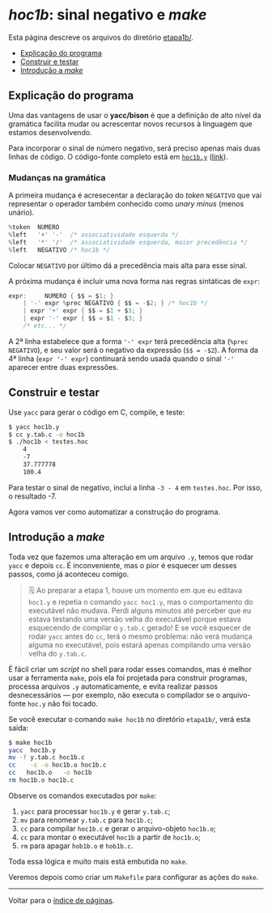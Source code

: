 # *hoc1b*: sinal negativo e *make*

Esta página descreve os arquivos do diretório [etapa1b/](https://github.com/ramalho/hoc/tree/master/etapa1b).

* [Explicação do programa](#explicação-do-programa)
* [Construir e testar](#construir-e-testar)
* [Introdução a *make*](#introdução-a-make)

## Explicação do programa

Uma das vantagens de usar o **yacc/bison** é que a definição de alto nível da gramática facilita mudar ou acrescentar novos recursos à linguagem que estamos desenvolvendo.

Para incorporar o sinal de número negativo, será preciso apenas mais duas linhas de código. O código-fonte completo está em [`hoc1b.y`](https://github.com/ramalho/hoc/blob/master/etapa1b/hoc1b.y) ([link](https://github.com/ramalho/hoc/blob/master/etapa1b/hoc1b.y)).

### Mudanças na gramática

A primeira mudança é acresecentar a declaração do *token* `NEGATIVO` que vai representar o operador também conhecido como *unary minus* (menos unário).

```c
%token	NUMERO
%left	'+' '-'  /* associatividade esquerda */
%left	'*' '/'  /* associatividade esquerda, maior precedência */
%left	NEGATIVO /* hoc1b */
```

Colocar `NEGATIVO` por último dá a precedência mais alta para esse sinal.

A próxima mudança é incluir uma nova forma nas regras sintáticas de `expr`:

```c
expr:	  NUMERO { $$ = $1; }
	| '-' expr %prec NEGATIVO { $$ = -$2; }	/* hoc1b */ 
	| expr '+' expr	{ $$ = $1 + $3; }
	| expr '-' expr	{ $$ = $1 - $3; }
	/* etc... */
```

A 2ª linha estabelece que a forma `'-' expr` terá precedência alta (`%prec NEGATIVO`), e seu valor será o negativo da expressão (`$$ = -$2`). A forma da 4ª linha (`expr '-' expr`) continuará sendo usada quando o sinal `'-'` aparecer entre duas expressões.

## Construir e testar

Use `yacc` para gerar o código em C, compile, e teste:

```bash
$ yacc hoc1b.y
$ cc y.tab.c -o hoc1b
$ ./hoc1b < testes.hoc
	4
	-7
	37.777778
	100.4
```

Para testar o sinal de negativo, incluí a linha `-3 - 4` em `testes.hoc`. Por isso, o resultado -7.

Agora vamos ver como automatizar a construção do programa.

## Introdução a *make*

Toda vez que fazemos uma alteração em um arquivo `.y`, temos que rodar `yacc` e depois `cc`. É inconveniente, mas o pior é esquecer um desses passos, como já aconteceu comigo. 

> 🗒 Ao preparar a etapa 1, houve um momento em que eu editava `hoc1.y` e repetia o comando `yacc hoc1.y`, mas o comportamento do executável não mudava. Perdi alguns minutos até perceber que eu estava testando uma versão velha do executável porque estava esquecendo de compilar o `y.tab.c`  gerado! E se você esquecer de rodar `yacc` antes do `cc`, terá o mesmo problema: não verá mudança alguma no executável, pois estará apenas compilando uma versão velha do `y.tab.c`.

É fácil criar um *script* no shell para rodar esses comandos, mas é melhor usar a ferramenta `make`, pois ela foi projetada para construir programas, processa arquivos `.y` automaticamente, e evita realizar passos desnecessários — por exemplo, não executa o compilador se o arquivo-fonte `hoc.y` não foi tocado.

Se você executar o comando `make hoc1b` no diretório `etapa1b/`, verá esta saída:

```bash
$ make hoc1b
yacc  hoc1b.y 
mv -f y.tab.c hoc1b.c
cc    -c -o hoc1b.o hoc1b.c
cc   hoc1b.o   -o hoc1b
rm hoc1b.o hoc1b.c
```

Observe os comandos executados por `make`: 

1. `yacc` para processar `hoc1b.y` e gerar `y.tab.c`; 
2. `mv` para renomear `y.tab.c` para `hoc1b.c`;
3. `cc` para compilar `hoc1b.c` e gerar o arquivo-objeto `hoc1b.o`;
4. `cc` para montar o executável `hoc1b` a partir de `hoc1b.o`;
5. `rm` para apagar `hob1b.o` e `hob1b.c`.

Toda essa lógica e muito mais está embutida no `make`.

Veremos depois como criar um `Makefile` para configurar as ações do `make`.

----

Voltar para o [índice de páginas](index.md#índice-de-páginas).
